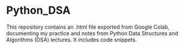 # Python_DSA
This repository contains an .html file exported from Google Colab, documenting my practice and notes from Python Data Structures and Algorithms (DSA) lectures. It includes code snippets.
